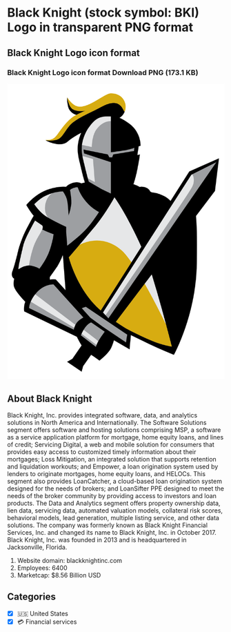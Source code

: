 # Black Knight (stock symbol: BKI) Logo in transparent PNG format

## Black Knight Logo icon format

### Black Knight Logo icon format Download PNG (173.1 KB)

![Black Knight Logo icon format Download PNG (173.1 KB)](/img/orig/BKI-0d3eb4d6.png)

## About Black Knight

Black Knight, Inc. provides integrated software, data, and analytics solutions in North America and Internationally. The Software Solutions segment offers software and hosting solutions comprising MSP, a software as a service application platform for mortgage, home equity loans, and lines of credit; Servicing Digital, a web and mobile solution for consumers that provides easy access to customized timely information about their mortgages; Loss Mitigation, an integrated solution that supports retention and liquidation workouts; and Empower, a loan origination system used by lenders to originate mortgages, home equity loans, and HELOCs. This segment also provides LoanCatcher, a cloud-based loan origination system designed for the needs of brokers; and LoanSifter PPE designed to meet the needs of the broker community by providing access to investors and loan products. The Data and Analytics segment offers property ownership data, lien data, servicing data, automated valuation models, collateral risk scores, behavioral models, lead generation, multiple listing service, and other data solutions. The company was formerly known as Black Knight Financial Services, Inc. and changed its name to Black Knight, Inc. in October 2017. Black Knight, Inc. was founded in 2013 and is headquartered in Jacksonville, Florida.

1. Website domain: blackknightinc.com
2. Employees: 6400
3. Marketcap: $8.56 Billion USD


## Categories
- [x] 🇺🇸 United States
- [x] 💳 Financial services
